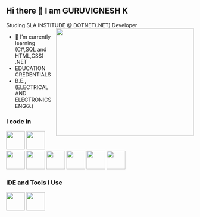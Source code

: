 ## Hi there 👋 I am GURUVIGNESH K

Studing SLA INSTITUDE @ DOTNET(.NET) Developer
<img align="right" width="370" height="290" src="https://i.pinimg.com/originals/47/f0/34/47f0342cec72b800463bf003eac1257e.gif"> 
- 🌱 I’m currently learning (C#,SQL and HTML,CSS) .NET
- EDUCATION CREDENTIALS
- B.E.,(ELECTRICAL AND ELECTRONICS ENGG.)


### I code in
<img height="50" width="50" src="https://img.icons8.com/?size=100&id=Fycm8TUhWmFU&format=png&color=000000" /> <img height="50" width="50" src="https://img.icons8.com/?size=100&id=laYYF3dV0Iew&format=png&color=000000" /> <img height="50" width="50" src="https://img.icons8.com/color/48/000000/html-5.png" /> <img height="50" width="50" src="https://img.icons8.com/color/48/000000/css3.png" /> <img height="50" width="50" src="https://img.icons8.com/color/48/000000/bootstrap.png" />
<img height="50" width="50" src="https://img.icons8.com/color/48/000000/javascript.png"/> <img height="50" width="50" src="https://img.icons8.com/?size=100&id=Wmmiv2TuOAgn&format=png&color=000000"/> <img height="50" width="50" src="https://img.icons8.com/?size=100&id=EcqeHsrUpRop&format=png&color=000000"/> 

### IDE and Tools I Use
<img height="50" width="50" src="https://img.icons8.com/?size=100&id=ezj3zaVtImPg&format=png&color=000000"/> <img height="50" width="50" src="https://img.icons8.com/color/48/000000/visual-studio-code-2019.png"/> 

